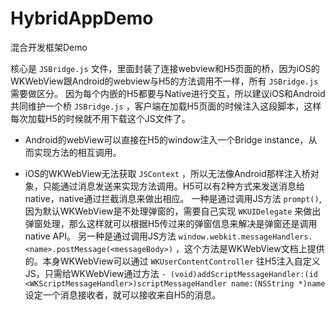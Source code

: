# HybridAppDemo
混合开发框架Demo

核心是 `JSBridge.js` 文件，里面封装了连接webview和H5页面的桥，因为iOS的WKWebView跟Android的webview与H5的方法调用不一样，所有 `JSBridge.js` 需要做区分。
因为每个内嵌的H5都要与Native进行交互，所以建议iOS和Android共同维护一个桥 `JSBridge.js` ，客户端在加载H5页面的时候注入这段脚本，这样每次加载H5的时候就不用下载这个JS文件了。

* Android的webView可以直接在H5的window注入一个Bridge instance，从而实现方法的相互调用。

* iOS的WKWebView无法获取 `JSContext` ，所以无法像Android那样注入桥对象，只能通过消息发送来实现方法调用。H5可以有2种方式来发送消息给native，native通过拦截消息来做出相应。
一种是通过调用JS方法 `prompt()`, 因为默认WKWebView是不处理弹窗的，需要自己实现 `WKUIDelegate` 来做出弹窗处理，那么这样就可以根据H5传过来的弹窗信息来解决是弹窗还是调用native API。
另一种是通过调用JS方法 `window.webkit.messageHandlers.<name>.postMessage(<messageBody>)` ，这个方法是WKWebView文档上提供的。本身WKWebView可以通过 `WKUserContentController` 往H5注入自定义JS，只需给WKWebView通过方法 `- (void)addScriptMessageHandler:(id <WKScriptMessageHandler>)scriptMessageHandler name:(NSString *)name`设定一个消息接收者，就可以接收来自H5的消息。
